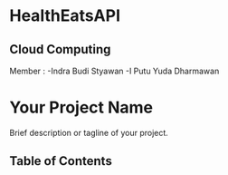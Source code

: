 # HealthEatsAPI

## Cloud Computing

Member : 
-Indra Budi Styawan
-I Putu Yuda Dharmawan

# Your Project Name

Brief description or tagline of your project.

## Table of Contents
